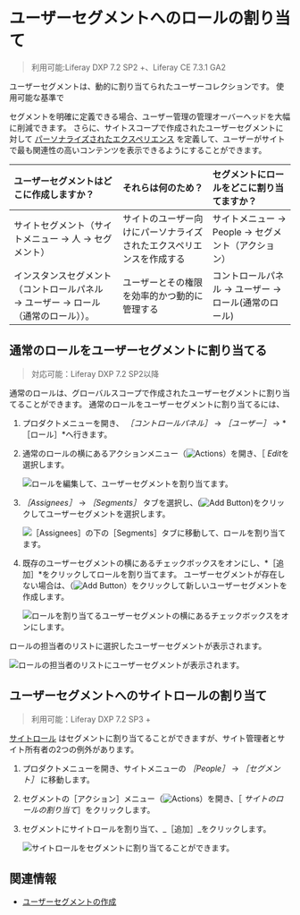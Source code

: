 # ユーザーセグメントへのロールの割り当て

> 利用可能:Liferay DXP 7.2 SP2 +、Liferay CE 7.3.1 GA2

ユーザーセグメントは、動的に割り当てられたユーザーコレクションです。 使用可能な基準</a>で

セグメントを明確に定義できる場合、ユーザー管理の管理オーバーヘッドを大幅に削減できます。 さらに、サイトスコープで作成されたユーザーセグメントに対して [パーソナライズされたエクスペリエンス](../../site-building/personalizing-site-experience/personalizing-site-experience.md) を定義して、ユーザーがサイトで最も関連性の高いコンテンツを表示できるようにすることができます。</p> 

| ユーザーセグメントはどこに作成しますか？                                   | それらは何のため？                          | セグメントにロールをどこに割り当てますか？                     |
| :--- | :--- | :--- |
| サイトセグメント（サイトメニュー &rarr; 人 &rarr; セグメント）                | サイトのユーザー向けにパーソナライズされたエクスペリエンスを作成する | サイトメニュー &rarr; People &rarr; セグメント（アクション） |
| インスタンスセグメント（コントロールパネル &rarr; ユーザー &rarr; ロール（通常のロール））。 | ユーザーとその権限を効率的かつ動的に管理する             | コントロールパネル &rarr; ユーザー &rarr; ロール(通常のロール)  |




## 通常のロールをユーザーセグメントに割り当てる



> 対応可能：Liferay DXP 7.2 SP2以降

通常のロールは、グローバルスコープで作成されたユーザーセグメントに割り当てることができます。 通常のロールをユーザーセグメントに割り当てるには、

1. プロダクトメニューを開き、 *［コントロールパネル］* &rarr; *［ユーザー］* &rarr; *［ロール］*へ行きます。

1. 通常のロールの横にあるアクションメニュー（![Actions](../../images/icon-actions.png)）を開き、［ *Edit*を選択します。
   
   ![ロールを編集して、ユーザーセグメントを割り当てます。](./assigning-roles-to-user-segments/images/01.png)

1. *［Assignees］* &rarr; *［Segments］* タブを選択し、(![Add Button](../../images/icon-add.png))をクリックしてユーザーセグメントを選択します。
   
   ![［Assignees］の下の［Segments］タブに移動して、ロールを割り当てます。](./assigning-roles-to-user-segments/images/02.png)

1. 既存のユーザーセグメントの横にあるチェックボックスをオンにし、*［追加］*をクリックしてロールを割り当てます。 ユーザーセグメントが存在しない場合は、（![Add Button](../../images/icon-add.png)）をクリックして新しいユーザーセグメントを作成します。
   
   ![ロールを割り当てるユーザーセグメントの横にあるチェックボックスをオンにします。](./assigning-roles-to-user-segments/images/03.png)

ロールの担当者のリストに選択したユーザーセグメントが表示されます。

![ロールの担当者のリストにユーザーセグメントが表示されます。](./assigning-roles-to-user-segments/images/04.png)



## ユーザーセグメントへのサイトロールの割り当て



> 利用可能：Liferay DXP 7.2 SP3 +

[サイトロール](./understanding-roles-and-permissions.md) はセグメントに割り当てることができますが、サイト管理者とサイト所有者の2つの例外があります。

1. プロダクトメニューを開き、サイトメニューの *［People］* &rarr; *［セグメント］* に移動します。

1. セグメントの［アクション］メニュー（![Actions](../../images/icon-actions.png)）を開き、［ _サイトのロールの割り当て_］をクリックします。

1. セグメントにサイトロールを割り当て、_［追加］_をクリックします。
   
   ![サイトロールをセグメントに割り当てることができます。](./assigning-roles-to-user-segments/images/05.png)



## 関連情報

* [ユーザーセグメントの作成](../../site-building/personalizing-site-experience/segmentation/creating-and-managing-user-segments.md)
